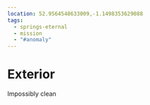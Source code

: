 ```yaml
---
location: 52.9564548633009,-1.1498353629088
tags:
  - springs-eternal
  - mission
  - "#anomaly"
---
```


# Exterior
Impossibly clean